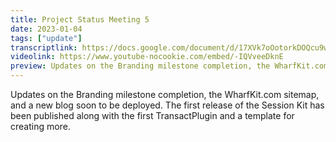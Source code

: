 ```yaml
---
title: Project Status Meeting 5
date: 2023-01-04
tags: ["update"]
transcriptlink: https://docs.google.com/document/d/17XVk7oOotorkDOQcu9wZ5r4Vgu7Iq9Yz7K9dbvhzRgk/edit?usp=sharing
videolink: https://www.youtube-nocookie.com/embed/-IQVveeDknE
preview: Updates on the Branding milestone completion, the WharfKit.com sitemap, and a new blog soon to be deployed. The first release of the Session Kit has been published along with the first TransactPlugin and a template for creating more.
---
```


Updates on the Branding milestone completion, the WharfKit.com sitemap, and a new blog soon to be deployed. The first release of the Session Kit has been published along with the first TransactPlugin and a template for creating more.
